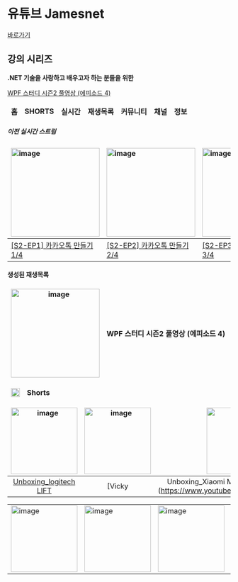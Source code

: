 <style>
  .shorts-table {
    border-collapse: collapse;
    border: none;
  }
  .shorts-table td, th {
    border: none;
  }
</style>

# 유튜브 Jamesnet

[바로가기](https://www.youtube.com/channel/@jamesnet214)

## 강의 시리즈
**.NET 기술을 사랑하고 배우고자 하는 분들을 위한** 

[WPF 스터디 시즌2 풀영상 (에피소드 4)](#)



| 홈 | SHORTS | 실시간 | 재생목록 | 커뮤니티 | 채널 | 정보 |
|:---:|:---:|:---:|:---:|:---:|:---:|:---:|

##### 이전 실시간 스트림

| <img width="200" alt="image" src="https://user-images.githubusercontent.com/101777355/234075828-373c0acc-49c7-42bd-b019-80f000624bbf.jpg"> | <img width="200" alt="image" src="https://user-images.githubusercontent.com/101777355/234076362-801fb209-ddbc-4104-bf0d-8182ca30407b.jpg"> |<img width="200" alt="image" src="https://user-images.githubusercontent.com/101777355/234076454-77a92798-bfed-4c8d-9ae6-6f9199511b09.jpg"> |<img width="200" alt="image" src="https://user-images.githubusercontent.com/101777355/234076516-0ac8d136-ef83-474b-9bf4-eec525915f03.jpg"> |
|:---|:---|:---|:---|
| [[S2-EP1] 카카오톡 만들기1/4](https://www.youtube.com/live/XRKo7svG9-k?feature=share) | [[S2-EP2] 카카오톡 만들기2/4](https://www.youtube.com/live/9iBRBRN8pPU?feature=share) | [[S2-EP3] 카카오톡 만들기3/4](https://www.youtube.com/live/8nPgWLrhdS0?feature=share) | [[S2-EP4] 카카오톡 만들기4/4](https://www.youtube.com/live/ft9Pn_Id3-8?feature=share) |


#### 생성된 재생목록
| <img width="200" alt="image" src="https://user-images.githubusercontent.com/101777355/234085507-301245a5-bddc-4ce3-a1ad-31beb4a44b74.jpg"> | WPF 스터디 시즌2 풀영상 (에피소드 4) |
|:---:|:---:|


| <img width="20" alt="image" src="https://user-images.githubusercontent.com/101777355/234078794-1e96d806-f5a0-4837-8280-19280e8b8432.png"> |Shorts|
|:---:|:---:|



| <img width="150" alt="image" src="https://user-images.githubusercontent.com/101777355/234081919-b12107d7-3150-4276-b59e-e57c633a6523.jpg"> |  <img width="150" alt="image" src="https://user-images.githubusercontent.com/101777355/234084266-3cc81fe1-feb2-41c2-b36f-56444463baec.jpg"> | <img width="150" alt="image" src="https://user-images.githubusercontent.com/101777355/234084366-8dc97f53-144a-45c3-8fc4-c205b67f9a03.jpg"> | <img width="150" alt="image" src="https://user-images.githubusercontent.com/101777355/234084518-28d1cb17-2bb1-4365-ab07-14e97d67b02d.jpg"> | <img width="150" alt="image" src="https://user-images.githubusercontent.com/101777355/234084625-caba3edb-e1ff-457b-9c8b-c8c5be964b3c.jpg"> |
|:---:|:---:|:---:|:---:|:---:|
| [Unboxing_logitech LIFT](https://www.youtube.com/shorts/qLDp0gELj2E) | [Vicky|Unboxing_Xiaomi Moniter Screen Light Bar](https://www.youtube.com/shorts/vDJAvlCdsKc) | [James|Korean SoftWare Enginner Coding Timelapse](https://www.youtube.com/shorts/oZCqmamB8LU) | [Vicky|Home Coding-Timelapse](https://www.youtube.com/shorts/GgwOKawpjqg) | [Vicky|Home Coding-Timelapse](https://www.youtube.com/shorts/1HIVsf2NlEQ) |


<table class="shorts-table">
  <tr>
    <td><img width="150" alt="image" src="https://user-images.githubusercontent.com/101777355/234081919-b12107d7-3150-4276-b59e-e57c633a6523.jpg"></td>
    <td><img width="150" alt="image" src="https://user-images.githubusercontent.com/101777355/234084266-3cc81fe1-feb2-41c2-b36f-56444463baec.jpg"></td>
    <td><img width="150" alt="image" src="https://user-images.githubusercontent.com/101777355/234084366-8dc97f53-144a-45c3-8fc4-c205b67f9a03.jpg"></td>
    <td><img width="150" alt="image" src="https://user-images.githubusercontent.com/101777355/234084518-28d1cb17-2bb1-4365-ab07-14e97d67b02d.jpg"></td>
    <td><img width="150" alt="image" src="https://user-images.githubusercontent.com/101777355/234084625-caba3edb-e1ff-457b-9c8b-c8c5be964b3c.jpg"></td>
  </tr>
</table>

